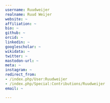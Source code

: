 ```yaml
---
username: Ruudweijer
realname: Ruud Weijer
website: ~
affiliation: ~
bio: ~
github: ~
orcid: ~
linkedin: ~
googlescholar: ~
wikidata: ~
twitter: ~
mastodon-url: ~
meta: ~
instagram: ~
redirect_from:
- /index.php/User:Ruudweijer
- /index.php/Special:Contributions/Ruudweijer
email: ~

---
```

